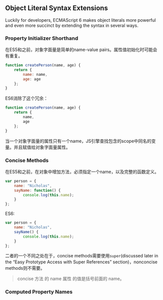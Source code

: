 ## Object Literal Syntax Extensions

Luckily for developers, ECMAScript 6 makes object literals more powerful and even more succinct by extending the syntax in several ways.

### Property Initializer Shorthand

在ES5和之前，对象字面量是简单的name-value pairs。属性值初始化时可能会有重复。

```js
function createPerson(name, age) {
    return {
        name: name,
        age: age
    };
}
```

ES6消除了这个冗余：

```js
function createPerson(name, age) {
    return {
        name,
        age
    };
}
```

当一个对象字面量的属性只有一个name，JS引擎查找包含的scope中同名的变量。并且赋值给对象字面量属性。

### Concise Methods

在ES5和之前，在对象中增加方法，必须指定一个name，以及完整的函数定义。

```js
var person = {
    name: "Nicholas",
    sayName: function() {
        console.log(this.name);
    }
};
```

ES6:

```js
var person = {
    name: "Nicholas",
    sayName() {
        console.log(this.name);
    }
};
```

二者的一个不同之处在于，concise methods需要使用`super`\(discussed later in the “Easy Prototype Access with Super References” section\)，nonconcise methods则不需要。

> concise 方法 的 name 属性 的值是括号前面的 name。

### Computed Property Names

  


